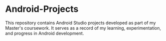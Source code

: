# Android-Projects
This repository contains Android Studio projects developed as part of my Master's coursework. It serves as a record of my learning, experimentation, and progress in Android development.
